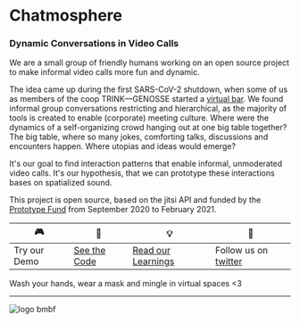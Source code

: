 # Chatmosphere 

### Dynamic Conversations in Video Calls

We are a small group of friendly humans working on an open source project to make informal video calls more fun and dynamic. 

The idea came up during the first SARS-CoV-2 shutdown, when some of us as members of the coop TRINK—GENOSSE started a [virtual bar](https://trink-genosse.de/virtuelle-bar/). We found informal group conversations restricting and hierarchical, as the majority of tools is created to enable (corporate) meeting culture. Where were the dynamics of a self-organizing crowd hanging out at one big table together? The big table, where so many jokes, comforting talks, discussions and encounters happen. Where utopias and ideas would emerge?

It's our goal to find interaction patterns that enable informal, unmoderated video calls. It's our hypothesis, that we can prototype these interactions bases on spatialized sound.

This project is open source, based on the jitsi API and funded by the [Prototype Fund](https://prototypefund.de/project/chatmosphere/) from September 2020 to February 2021.


:video_game:  | :floppy_disk:  | :bulb:       | :postbox:  
------------- | -------------  | ------------ | -------------
Try our Demo  | [See the Code](https://github.com/Chatmosphere)   | [Read our Learnings](https://www.notion.so/Chatmosphere-Notebook-76a9a85356574a80859f68fe84a3b1c5) | Follow us on [twitter](https://twitter.com/chatmosphereCC)

Wash your hands, wear a mask and mingle in virtual spaces <3


---
![logo bmbf](https://prototypefund.de/wp-content/uploads/2016/07/logo-bmbf.svg)

